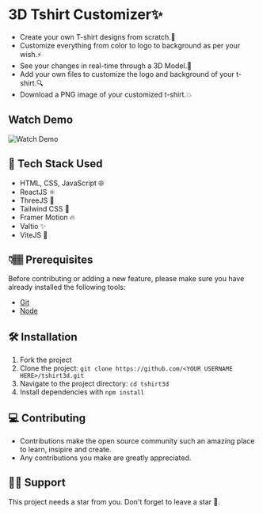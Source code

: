 # 3D Tshirt Customizer✨
- Create your own T-shirt designs from scratch.💯
- Customize everything from color to logo to background as per your wish.⚡
- See your changes in real-time through a 3D Model.🤩
- Add your own files to customize the logo and background of your t-shirt.🔍
- Download a PNG image of your customized t-shirt.💥

## Watch Demo

![Watch Demo](https://youtu.be/Shp7P7qPo9w?feature=shared)

## 🚀 Tech Stack Used
- HTML, CSS, JavaScript 🌐
- ReactJS ⚛️
- ThreeJS 🤖
- Tailwind CSS 🎨
- Framer Motion 🔥
- Valtio ✨
- ViteJS 🚀

## 👇🏽 Prerequisites
Before contributing or adding a new feature, please make sure you have already installed the following tools:

- [Git](https://git-scm.com/downloads)
- [Node](https://nodejs.org/en/download/)

## 🛠️  Installation

1. Fork the project
2. Clone the project: `git clone https://github.com/<YOUR USERNAME HERE>/tshirt3d.git`
3. Navigate to the project directory: `cd tshirt3d`
4. Install dependencies with `npm install` 

## 💻 Contributing

- Contributions make the open source community such an amazing place to learn, insipire and create.
- Any contributions you make are greatly appreciated.

## 🙏🏽 Support
This project needs a star from you. Don't forget to leave a star 🌟.
